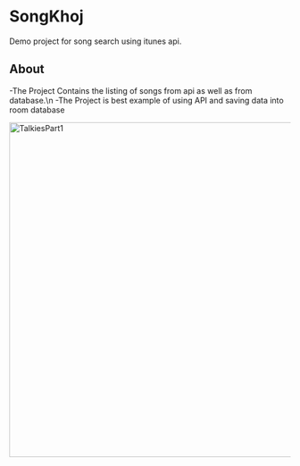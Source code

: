 # SongKhoj
Demo project for song search using itunes api.

## About
-The Project Contains the listing of songs from api as well as from database.\n
-The Project is best example of using API and saving data into room database

<img src="./assets/device-2019-10-16-160552.gif" height="600" alt="TalkiesPart1"/>  
